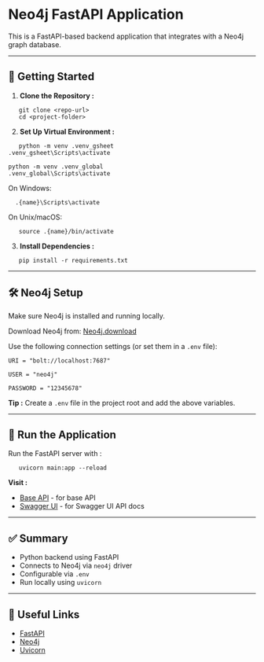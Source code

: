 # Neo4j FastAPI Application

This is a FastAPI-based backend application that integrates with a Neo4j graph database.

---
## 🚀 Getting Started

1. **Clone the Repository :**

```
   git clone <repo-url> 
   cd <project-folder>
```

2. **Set Up Virtual Environment :**

 ```
    python -m venv .venv_gsheet
.venv_gsheet\Scripts\activate

python -m venv .venv_global
.venv_global\Scripts\activate
 ```

   On Windows:
 ```
   .{name}\Scripts\activate
```

   On Unix/macOS:
```
   source .{name}/bin/activate
 ```

3. **Install Dependencies :**
```
   pip install -r requirements.txt
```

---
## 🛠️ Neo4j Setup

Make sure Neo4j is installed and running locally.

Download Neo4j from: [Neo4j.download](https://neo4j.com/download/)

Use the following connection settings (or set them in a `.env` file):

  ```
  URI = "bolt://localhost:7687"

  USER = "neo4j"

  PASSWORD = "12345678"
```

**Tip :**
Create a `.env` file in the project root and add the above variables.

---
## 🏃 Run the Application

Run the FastAPI server with :
```
   uvicorn main:app --reload
```

**Visit :**
  + [Base API](http://127.0.0.1:8000)           - for base API
  + [Swagger UI](http://127.0.0.1:8000/docs)     - for Swagger UI API docs

----

## ✅ Summary

- Python backend using FastAPI
- Connects to Neo4j via `neo4j` driver
- Configurable via `.env`
- Run locally using `uvicorn`

---
## 🔗 Useful Links


- [FastAPI](https://fastapi.tiangolo.com/)
- [Neo4j](https://neo4j.com/docs/)
- [Uvicorn](https://www.uvicorn.org/)
